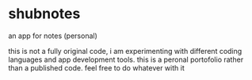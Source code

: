 # shubnotes
an app for notes (personal)


this is not a fully original code, i am experimenting with different coding languages and app development tools. 
this is a peronal portofolio rather than a published code. 
feel free to do whatever with it
